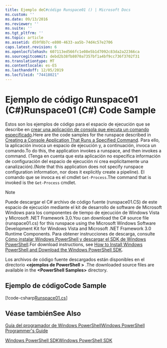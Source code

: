```yaml
---
title: Ejemplo deC#código Runspace01 () | Microsoft Docs
ms.custom: ''
ms.date: 09/13/2016
ms.reviewer: ''
ms.suite: ''
ms.tgt_pltfrm: ''
ms.topic: article
ms.assetid: d59f8b7c-e800-4633-aa5b-74d4c57e2706
caps.latest.revision: 6
ms.openlocfilehash: 607113ed566fc1e08e5b1d7092c83da2a22366ca
ms.sourcegitcommit: debd2b38fb8070a7357bf1a4bf9cc736f3702f31
ms.translationtype: MT
ms.contentlocale: es-ES
ms.lasthandoff: 12/05/2019
ms.locfileid: "74418021"
---
```

# <a name="runspace01-c-code-sample"></a><span data-ttu-id="b7ba8-102">Ejemplo de código Runspace01 (C#)</span><span class="sxs-lookup"><span data-stu-id="b7ba8-102">Runspace01 (C#) Code Sample</span></span>

<span data-ttu-id="b7ba8-103">Estos son los ejemplos de código para el espacio de ejecución que se describe en [crear una aplicación de consola que ejecuta un comando especificado](/dotnet/csharp/programming-guide/inside-a-program/hello-world-your-first-program).</span><span class="sxs-lookup"><span data-stu-id="b7ba8-103">Here are the code samples for the runspace described in [Creating a Console Application That Runs a Specified Command](/dotnet/csharp/programming-guide/inside-a-program/hello-world-your-first-program).</span></span> <span data-ttu-id="b7ba8-104">Para ello, la aplicación invoca un espacio de ejecución y, a continuación, invoca un comando.</span><span class="sxs-lookup"><span data-stu-id="b7ba8-104">To do this, the application invokes a runspace, and then invokes a command.</span></span> <span data-ttu-id="b7ba8-105">(Tenga en cuenta que esta aplicación no especifica información de configuración del espacio de ejecución ni crea explícitamente una canalización).</span><span class="sxs-lookup"><span data-stu-id="b7ba8-105">(Note that this application does not specify runspace configuration information, nor does it explicitly create a pipeline).</span></span> <span data-ttu-id="b7ba8-106">El comando que se invoca es el cmdlet `Get-Process`.</span><span class="sxs-lookup"><span data-stu-id="b7ba8-106">The command that is invoked is the `Get-Process` cmdlet.</span></span>

> [!NOTE]
> <span data-ttu-id="b7ba8-107">Puede descargar el C# archivo de código fuente (runspace01.CS) de este espacio de ejecución mediante el kit de desarrollo de software de Microsoft Windows para los componentes de tiempo de ejecución de Windows Vista y Microsoft .NET Framework 3,0.</span><span class="sxs-lookup"><span data-stu-id="b7ba8-107">You can download the C# source file (runspace01.cs) for this runspace using the Microsoft Windows Software Development Kit for Windows Vista and Microsoft .NET Framework 3.0 Runtime Components.</span></span> <span data-ttu-id="b7ba8-108">Para obtener instrucciones de descarga, consulte [Cómo instalar Windows PowerShell y descargar el SDK de Windows PowerShell](/powershell/scripting/developer/installing-the-windows-powershell-sdk).</span><span class="sxs-lookup"><span data-stu-id="b7ba8-108">For download instructions, see [How to Install Windows PowerShell and Download the Windows PowerShell SDK](/powershell/scripting/developer/installing-the-windows-powershell-sdk).</span></span>
>
> <span data-ttu-id="b7ba8-109">Los archivos de código fuente descargados están disponibles en el directorio **\<ejemplos de PowerShell >** .</span><span class="sxs-lookup"><span data-stu-id="b7ba8-109">The downloaded source files are available in the **\<PowerShell Samples>** directory.</span></span>

## <a name="code-sample"></a><span data-ttu-id="b7ba8-110">Ejemplo de código</span><span class="sxs-lookup"><span data-stu-id="b7ba8-110">Code Sample</span></span>

[!code-csharp[Runspace01.cs](../../../../powershell-sdk-samples/SDK-2.0/csharp/Runspace01/Runspace01.cs#L11-L62 "Runspace01.cs")]

## <a name="see-also"></a><span data-ttu-id="b7ba8-111">Véase también</span><span class="sxs-lookup"><span data-stu-id="b7ba8-111">See Also</span></span>

[<span data-ttu-id="b7ba8-112">Guía del programador de Windows PowerShell</span><span class="sxs-lookup"><span data-stu-id="b7ba8-112">Windows PowerShell Programmer's Guide</span></span>](./windows-powershell-programmer-s-guide.md)

[<span data-ttu-id="b7ba8-113">Windows PowerShell SDK</span><span class="sxs-lookup"><span data-stu-id="b7ba8-113">Windows PowerShell SDK</span></span>](../windows-powershell-reference.md)
